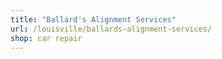 ```yaml
---
title: "Ballard's Alignment Services"
url: /louisville/ballards-alignment-services/
shop: car repair
---
```

